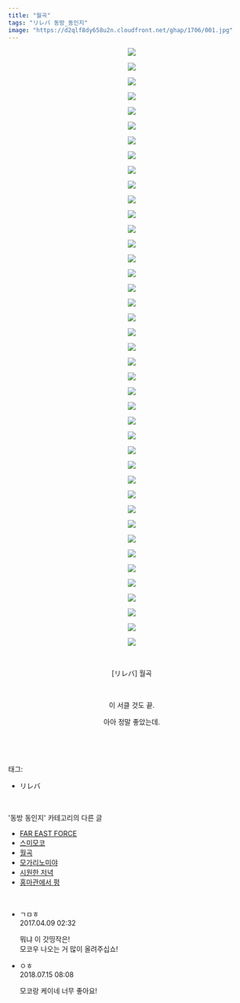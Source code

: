```yaml
---
title: "월곡"
tags: "リレバ 동방_동인지"
image: "https://d2qlf8dy658u2n.cloudfront.net/ghap/1706/001.jpg"
---
```

<div class="article">
<p style="text-align: center; clear: none; float: none;"><img src="{{ site.imgserver12 }}/ghap/1706/001.jpg"/></p>
<p style="text-align: center; clear: none; float: none;"><img src="{{ site.imgserver12 }}/ghap/1706/002.jpg"/></p>
<p style="text-align: center; clear: none; float: none;"><img src="{{ site.imgserver12 }}/ghap/1706/003.jpg"/></p>
<p style="text-align: center; clear: none; float: none;"><img src="{{ site.imgserver12 }}/ghap/1706/004.jpg"/></p>
<p style="text-align: center; clear: none; float: none;"><img src="{{ site.imgserver12 }}/ghap/1706/005.jpg"/></p>
<p style="text-align: center; clear: none; float: none;"><img src="{{ site.imgserver12 }}/ghap/1706/006.jpg"/></p>
<p style="text-align: center; clear: none; float: none;"><img src="{{ site.imgserver12 }}/ghap/1706/007.jpg"/></p>
<p style="text-align: center; clear: none; float: none;"><img src="{{ site.imgserver12 }}/ghap/1706/008.jpg"/></p>
<p style="text-align: center; clear: none; float: none;"><img src="{{ site.imgserver12 }}/ghap/1706/009.jpg"/></p>
<p style="text-align: center; clear: none; float: none;"><img src="{{ site.imgserver12 }}/ghap/1706/010.jpg"/></p>
<p style="text-align: center; clear: none; float: none;"><img src="{{ site.imgserver12 }}/ghap/1706/011.jpg"/></p>
<p style="text-align: center; clear: none; float: none;"><img src="{{ site.imgserver12 }}/ghap/1706/012.jpg"/></p>
<p style="text-align: center; clear: none; float: none;"><img src="{{ site.imgserver12 }}/ghap/1706/013.jpg"/></p>
<p style="text-align: center; clear: none; float: none;"><img src="{{ site.imgserver12 }}/ghap/1706/014.jpg"/></p>
<p style="text-align: center; clear: none; float: none;"><img src="{{ site.imgserver12 }}/ghap/1706/015.jpg"/></p>
<p style="text-align: center; clear: none; float: none;"><img src="{{ site.imgserver12 }}/ghap/1706/016.jpg"/></p>
<p style="text-align: center; clear: none; float: none;"><img src="{{ site.imgserver12 }}/ghap/1706/017.jpg"/></p>
<p style="text-align: center; clear: none; float: none;"><img src="{{ site.imgserver12 }}/ghap/1706/018.jpg"/></p>
<p style="text-align: center; clear: none; float: none;"><img src="{{ site.imgserver12 }}/ghap/1706/019.jpg"/></p>
<p style="text-align: center; clear: none; float: none;"><img src="{{ site.imgserver12 }}/ghap/1706/020.jpg"/></p>
<p style="text-align: center; clear: none; float: none;"><img src="{{ site.imgserver12 }}/ghap/1706/021.jpg"/></p>
<p style="text-align: center; clear: none; float: none;"><img src="{{ site.imgserver12 }}/ghap/1706/022.jpg"/></p>
<p style="text-align: center; clear: none; float: none;"><img src="{{ site.imgserver12 }}/ghap/1706/023.jpg"/></p>
<p style="text-align: center; clear: none; float: none;"><img src="{{ site.imgserver12 }}/ghap/1706/024.jpg"/></p>
<p style="text-align: center; clear: none; float: none;"><img src="{{ site.imgserver12 }}/ghap/1706/025.jpg"/></p>
<p style="text-align: center; clear: none; float: none;"><img src="{{ site.imgserver12 }}/ghap/1706/026.jpg"/></p>
<p style="text-align: center; clear: none; float: none;"><img src="{{ site.imgserver12 }}/ghap/1706/027.jpg"/></p>
<p style="text-align: center; clear: none; float: none;"><img src="{{ site.imgserver12 }}/ghap/1706/028.jpg"/></p>
<p style="text-align: center; clear: none; float: none;"><img src="{{ site.imgserver12 }}/ghap/1706/029.jpg"/></p>
<p style="text-align: center; clear: none; float: none;"><img src="{{ site.imgserver12 }}/ghap/1706/030.jpg"/></p>
<p style="text-align: center; clear: none; float: none;"><img src="{{ site.imgserver12 }}/ghap/1706/031.jpg"/></p>
<p style="text-align: center; clear: none; float: none;"><img src="{{ site.imgserver12 }}/ghap/1706/032.jpg"/></p>
<p style="text-align: center; clear: none; float: none;"><img src="{{ site.imgserver12 }}/ghap/1706/033.jpg"/></p>
<p style="text-align: center; clear: none; float: none;"><img src="{{ site.imgserver12 }}/ghap/1706/034.jpg"/></p>
<p style="text-align: center; clear: none; float: none;"><img src="{{ site.imgserver12 }}/ghap/1706/035.jpg"/></p>
<p style="text-align: center; clear: none; float: none;"><img src="{{ site.imgserver12 }}/ghap/1706/036.jpg"/></p>
<p style="text-align: center; clear: none; float: none;"><img src="{{ site.imgserver12 }}/ghap/1706/037.jpg"/></p>
<p style="text-align: center; clear: none; float: none;"><img src="{{ site.imgserver12 }}/ghap/1706/038.jpg"/></p>
<p style="text-align: center; clear: none; float: none;"><img src="{{ site.imgserver12 }}/ghap/1706/039.jpg"/></p>
<p style="text-align: center; clear: none; float: none;"><img src="{{ site.imgserver12 }}/ghap/1706/040.jpg"/></p>
<p style="text-align: center; clear: none; float: none;"><img src="{{ site.imgserver12 }}/ghap/1706/041.jpg"/></p>
<p style="text-align: center; clear: none; float: none;"><br/></p>
<p style="text-align: center; clear: none; float: none;">[リレバ] 월곡</p>
<p style="text-align: center; clear: none; float: none;"><br/></p>
<p style="text-align: center; clear: none; float: none;">이 서클 것도 끝.</p>
<p style="text-align: center; clear: none; float: none;">아아 정말 좋았는데.</p>
<p><br/></p>
</div><br/>
<div class="tagTrail">
<p>태그: </p>
<ul>
<li>リレバ</li>
</ul>
</div><br/>
<div class="another">
<p>'동방 동인지' 카테고리의 다른 글</p>
<ul>
<li><a href="/ghap_1708">FAR EAST FORCE</a></li>
<li><a href="/ghap_1707">스미모코</a></li>
<li><a href="/ghap_1706">월곡</a></li>
<li><a href="/ghap_1705">모가리노미야</a></li>
<li><a href="/ghap_1704">시원한 저녁</a></li>
<li><a href="/ghap_1703">홍마관에서 펑</a></li>
</ul>
</div><br/>
<div class="cb_module cb_fluid">
<div class="cb_wrt cb_profile">
<div class="comment">
<ul>
<li class="cb_thumb_off" id="comment14961024">
<div class="cb_comment_area">
<div class="cb_info_area">
<div class="cb_section">
<span class="cb_nick_name">ㄱㅁㅎ</span>
</div>
<div class="cb_section">
<span class="cb_date">2017.04.09 02:32 </span>
</div>
</div>
<div class="cb_dsc_comment">
<p class="cb_dsc">
											뭐냐 이 갓띵작은!<br/>
모코우 나오는 거 많이 올려주십쇼!
										</p>
</div>
</div></li>
<li class="cb_thumb_off" id="comment15286929">
<div class="cb_comment_area">
<div class="cb_info_area">
<div class="cb_section">
<span class="cb_nick_name">ㅇㅎ</span>
</div>
<div class="cb_section">
<span class="cb_date">2018.07.15 08:08 </span>
</div>
</div>
<div class="cb_dsc_comment">
<p class="cb_dsc">
											모코랑 케이네 너무 좋아요!
										</p>
</div>
</div></li>
</ul>
</div>
</div><!-- commentList close -->
</div><br/>
